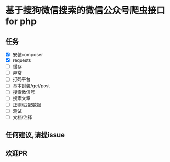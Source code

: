 # 基于搜狗微信搜索的微信公众号爬虫接口 for php

## 任务
- [x] 安装composer
- [x] requests
- [ ] 缓存
- [ ] 异常
- [ ] 打码平台
- [ ] 基本封装/get/post
- [ ] 搜索微信号
- [ ] 搜索文章
- [ ] 正则/匹配数据
- [ ] 测试
- [ ] 文档/注释

## 任何建议,请提issue

## 欢迎PR